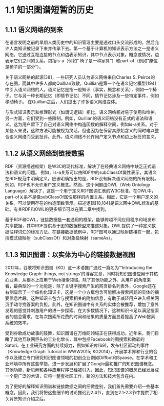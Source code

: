 # 1.1 知识图谱短暂的历史

## 1.1.1 语义网络的到来
在语言发明之前的早期人类历史中的知识管理主要是通过口头交流形成的，然后允许人类知识被记录下来并传承下去。第一个基于计算机的知识表示方法之一是语义网络，它通过互相连接的节点和边表示知识，其中节点表示对象，概念或情况，边表示它们之间的关系，包括is-a（例如“ 椅子是一种家具“）和part-of（例如”座位是椅子的一部分“）。

关于语义网络的起源[38]，一些研究人员认为语义网络来自Charles S. Peirce的存在图，而其中许多人都向Quillian致敬，Quillian是第一个在语义记忆模型[194]中引入语义网络的人。语义记忆是指一般知识（事实，概念和关系），例如一个椅子。它与另一种长期记忆（即情节记忆）不同，情节记忆涉及一些特定事件，例如移动椅子。 在Quillian之后，人们提出了许多语义网络变体。

与形式知识表示和推理形式（如谓词逻辑）相比，语义网络相对易于使用和维护。另一方面，它们受到一些限制。例如，Quillian的语义网络没有正式的语法和语义。这为用户留下了自己对语义网络中构造函数的解释空间，例如is-a关系。对于某些人来说，这种方法可能被视为灵活，但也因为在保留其原始含义的同时难以整合语义网络而受到批评。此外，语义网络不允许用户定义节点和边上标签的含义。

## 1.1.2 从语义网络到链接数据
RDF（资源描述框架）是W3C的现代标准，解决了在经典语义网络中缺乏正式语法和语义的问题。 例如，is-a关系可以由RDF中的subClassOf属性表示，其语义在RDF规范中明确定义。应该明确指出的是，RDF没有解决语义网络的所有限制。例如，RDF也不允许用户定义概念。然而，这个问题由OWL（Web Ontology Language）解决了，这是一个用于定义RDF图词汇表的W3C标准。在OWL中，part-of关系不是像subClassOf属性那样的内置关系。相反，它是一个用户定义的关系，可以使用存在的构造函数表示。描述逻辑[18,184]是语义网中OWL标准的基础。有关RDF和OWL的更多细节可以在第二章中找到。

基于RDF和OWL，链接数据是一套通用的框架，能够跨越不同应用程序和域发布共享数据，其中RDF提供基于图的数据模型来描述对象。OWL提供了一种定义数据注释词汇的标准方法。在链接数据范例中，RDF图可以通过映射链接在一起，包括模式级映射（subClassOf）和对象级映射（sameAs）。
## 1.1.3 知识图谱：以实体为中心的链接数据视图
2012年，谷歌将知识图谱（KG）这一术语推广通过一篇名为“‘Introducing the Knowledge Graph: things, not strings’的博客文章，同时将知识图谱应用于其核心业务，从根本上应用于Web搜索领域。除了其他功能之外，从用户的角度来看，最典型的一个功能是，除了关键字搜索产生的网页排名列表外，Google还在右侧显示了一个结构化知识卡，这是一个小方框包含可能解决搜索问题的实体的摘要信息片段。这种知识卡包含与搜索相关的附加信息，有助于减轻用户进入相关网页手动寻找答案的负担。此外，在知识图谱中有关系的实体会被推荐，增加了意外发现的感觉并刺激用户的进一步探索。在大多数情况下，这种知识卡足以满足搜索者的信息需求，在每次搜索所花费的时间和结果的质量方面显着提高了Web搜索系统的效率。

受到谷歌成功故事的鼓舞，知识图谱在万维网领域正在获得成功。近年来，我们目睹了其他互联网巨头的工业化增长，其中包括Facebook的图搜索和微软的Satori，在工业研究方面的持续努力，例如知识库[69]，发布社区驱动的事件（Knowledge Graph Tutorial in WWW2015; KG2014），开展学术界和行业的合作以及建立专门研究知识图谱领域的初创企业例如Diffbot和Syaose。在学术和工业环境中所有这些举措，进一步发展和扩展了Google最初推广的知识图谱概念。其他功能，新见解和各种应用程序已经被引入，因此，知识图谱的概念已经发展成一个更广泛的术语，它将一整套社区工作，新的方法和技术包含在内。

为了更好的解释知识图谱和链接数据之间的细微差别，我们首先需要介绍一些基本概念。因此，我们将把这些细节的讨论推迟到2.4节，直到在2.1-2.3节中提供了相关背景知识介绍之后。

